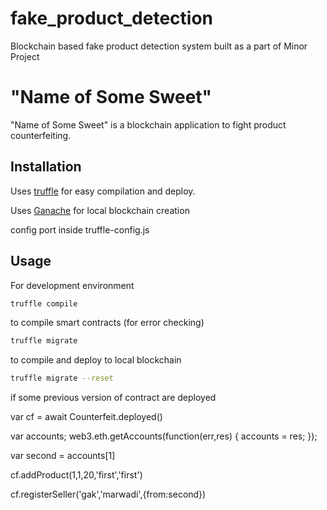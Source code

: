 # fake_product_detection
Blockchain based fake product detection system built as a part of Minor Project

# "Name of Some Sweet"

"Name of Some Sweet" is a blockchain application to fight product counterfeiting.


## Installation

Uses [truffle](https://www.trufflesuite.com/) for easy compilation and deploy.

Uses [Ganache](https://www.trufflesuite.com/) for local blockchain creation

config port inside truffle-config.js

## Usage

For development environment

```bash
truffle compile
```

to compile smart contracts (for error checking)


```bash
truffle migrate
```

to compile and deploy to local blockchain


```bash
truffle migrate --reset
```

if some previous version of contract are deployed



var cf = await Counterfeit.deployed()

var accounts;
web3.eth.getAccounts(function(err,res) { accounts = res; });

var second = accounts[1]

cf.addProduct(1,1,20,'first','first')

cf.registerSeller('gak','marwadi',{from:second})